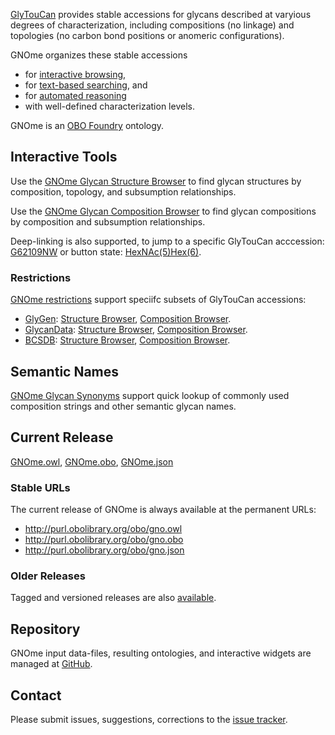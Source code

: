 [GlyTouCan](http://glytoucan.org) provides stable accessions for glycans described at varyious degrees of characterization, including compositions (no linkage) and topologies (no carbon bond positions or anomeric configurations). 

GNOme organizes these stable accessions  
* for [interactive browsing](#interactive-tools),
* for [text-based searching](#semantic-names), and
* for [automated reasoning](#current-release)
* with well-defined characterization levels.

GNOme is an [OBO Foundry](http://obofoundry.org/ontology/gno) ontology.

## Interactive Tools
Use the [GNOme Glycan Structure Browser](https://gnome.glyomics.org/StructureBrowser.html?) to find glycan structures by composition, topology, and subsumption relationships. 

Use the [GNOme Glycan Composition Browser](https://gnome.glyomics.org/CompositionBrowser.html?) to find glycan compositions by composition and subsumption relationships.

Deep-linking is also supported, to jump to a specific GlyTouCan acccession: [G62109NW](https://gnome.glyomics.org/StructureBrowser.html?focus=G62109NW) or button state: [HexNAc(5)Hex(6)](https://gnome.glyomics.org/StructureBrowser.html?HexNAc=5&Hex=6).

### Restrictions ###
[GNOme restrictions](restrictions) support speciifc subsets of GlyTouCan accessions:
* [GlyGen](http://glygen.org): [Structure Browser](https://gnome.glyomics.org/restrictions/GlyGen.StructureBrowser.html), [Composition Browser](https://gnome.glyomics.org/restrictions/GlyGen.CompositionBrowser.html).
* [GlycanData](http://grg.tn/GlycanData): [Structure Browser](https://gnome.glyomics.org/restrictions/GlycanData.StructureBrowser.html), [Composition Browser](https://gnome.glyomics.org/restrictions/GlycanData.CompositionBrowser.html).
* [BCSDB](http://csdb.glycoscience.ru/bacterial/): [Structure Browser](https://gnome.glyomics.org/restrictions/BCSDB.StructureBrowser.html), [Composition Browser](https://gnome.glyomics.org/restrictions/BCSDB.CompositionBrowser.html).

## Semantic Names
[GNOme Glycan Synonyms](data/exact_synonym.txt) support quick lookup of commonly used composition strings and other semantic glycan names. 

## Current Release
[GNOme.owl](https://github.com/glygen-glycan-data/GNOme/releases/latest/download/GNOme.owl), 
[GNOme.obo](https://github.com/glygen-glycan-data/GNOme/releases/latest/download/GNOme.obo), 
[GNOme.json](https://github.com/glygen-glycan-data/GNOme/releases/latest/download/GNOme.json)

### Stable URLs
The current release of GNOme is always available at the permanent URLs: 
* http://purl.obolibrary.org/obo/gno.owl
* http://purl.obolibrary.org/obo/gno.obo
* http://purl.obolibrary.org/obo/gno.json

### Older Releases
Tagged and versioned releases are also [available](https://github.com/glygen-glycan-data/GNOme/releases).

## Repository
GNOme input data-files, resulting ontologies, and interactive widgets are managed at [GitHub](https://github.com/glygen-glycan-data/GNOme). 

## Contact
Please submit issues, suggestions, corrections to the [issue tracker](https://github.com/glygen-glycan-data/GNOme/issues).  

